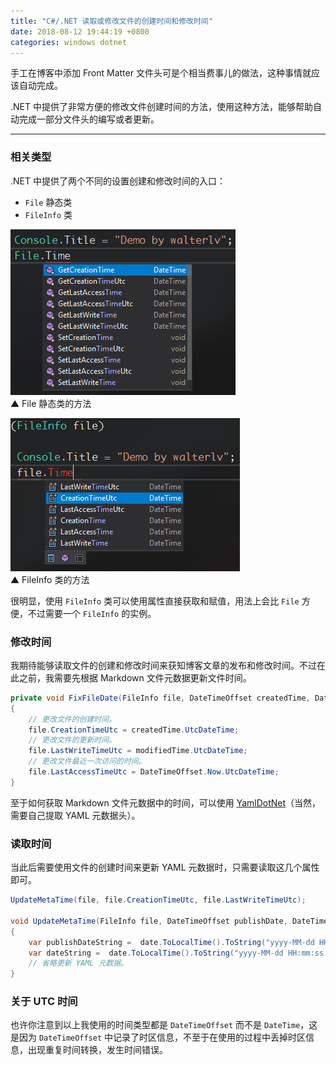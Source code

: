 ```yaml
---
title: "C#/.NET 读取或修改文件的创建时间和修改时间"
date: 2018-08-12 19:44:19 +0800
categories: windows dotnet
---
```


手工在博客中添加 Front Matter 文件头可是个相当费事儿的做法，这种事情就应该自动完成。

.NET 中提供了非常方便的修改文件创建时间的方法，使用这种方法，能够帮助自动完成一部分文件头的编写或者更新。

---

<div id="toc"></div>

### 相关类型

.NET 中提供了两个不同的设置创建和修改时间的入口：

- `File` 静态类
- `FileInfo` 类

![File 类的时间方法](/static/posts/2018-08-12-19-29-03.png)  
▲ File 静态类的方法

![FileInfo 类的时间方法](/static/posts/2018-08-12-19-30-17.png)  
▲ FileInfo 类的方法

很明显，使用 `FileInfo` 类可以使用属性直接获取和赋值，用法上会比 `File` 方便，不过需要一个 `FileInfo` 的实例。

### 修改时间

我期待能够读取文件的创建和修改时间来获知博客文章的发布和修改时间。不过在此之前，我需要先根据 Markdown 文件元数据更新文件时间。

```csharp
private void FixFileDate(FileInfo file, DateTimeOffset createdTime, DateTimeOffset modifiedTime)
{
    // 更改文件的创建时间。
    file.CreationTimeUtc = createdTime.UtcDateTime;
    // 更改文件的更新时间。
    file.LastWriteTimeUtc = modifiedTime.UtcDateTime;
    // 更改文件最近一次访问的时间。
    file.LastAccessTimeUtc = DateTimeOffset.Now.UtcDateTime;
}
```

至于如何获取 Markdown 文件元数据中的时间，可以使用 [YamlDotNet](https://www.nuget.org/packages/YamlDotNet/)（当然，需要自己提取 YAML 元数据头）。

### 读取时间

当此后需要使用文件的创建时间来更新 YAML 元数据时，只需要读取这几个属性即可。

```csharp
UpdateMetaTime(file, file.CreationTimeUtc, file.LastWriteTimeUtc);

void UpdateMetaTime(FileInfo file, DateTimeOffset publishDate, DateTimeOffset date)
{
    var publishDateString =  date.ToLocalTime().ToString("yyyy-MM-dd HH:mm:ss zz");
    var dateString =  date.ToLocalTime().ToString("yyyy-MM-dd HH:mm:ss zz");
    // 省略更新 YAML 元数据。
}
```

### 关于 UTC 时间

也许你注意到以上我使用的时间类型都是 `DateTimeOffset` 而不是 `DateTime`，这是因为 `DateTimeOffset` 中记录了时区信息，不至于在使用的过程中丢掉时区信息，出现重复时间转换，发生时间错误。
